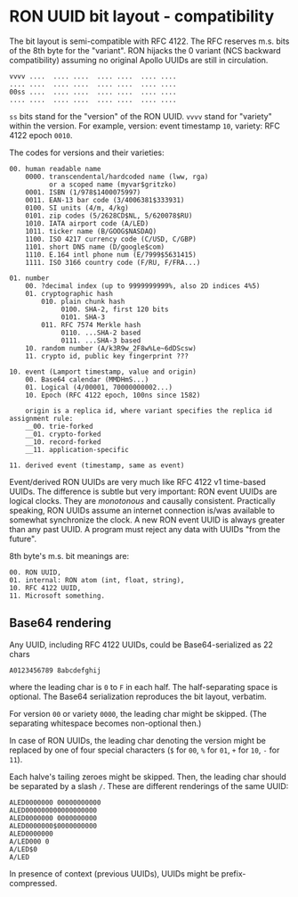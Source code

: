 # RON UUID bit layout - compatibility

The bit layout is semi-compatible with RFC 4122.  The RFC reserves m.s. bits of
the 8th byte for the "variant". RON hijacks the 0 variant (NCS backward
compatibility) assuming no original Apollo UUIDs are still in circulation.

    vvvv ....  .... ....  .... ....  .... ....
    .... ....  .... ....  .... ....  .... ....
    00ss ....  .... ....  .... ....  .... ....
    .... ....  .... ....  .... ....  .... ....

`ss` bits stand for the "version" of the RON UUID.  `vvvv` stand for "variety"
within the version.  For example, version: event timestamp `10`, variety: RFC 4122
epoch `0010`.

The codes for versions and their varieties:

    00. human readable name
        0000. transcendental/hardcoded name (lww, rga)
              or a scoped name (myvar$gritzko)
        0001. ISBN (1/978$1400075997)
        0011. EAN-13 bar code (3/4006381$333931)
        0100. SI units (4/m, 4/kg)
        0101. zip codes (5/2628CD$NL, 5/620078$RU)
        1010. IATA airport code (A/LED)
        1011. ticker name (B/GOOG$NASDAQ)
        1100. ISO 4217 currency code (C/USD, C/GBP)
        1101. short DNS name (D/google$com)
        1110. E.164 intl phone num (E/7999$5631415)
        1111. ISO 3166 country code (F/RU, F/FRA...)

    01. number
        00. ?decimal index (up to 9999999999%, also 2D indices 4%5)
        01. cryptographic hash
            010. plain chunk hash
                 0100. SHA-2, first 120 bits
                 0101. SHA-3
            011. RFC 7574 Merkle hash
                 0110. ...SHA-2 based
                 0111. ...SHA-3 based
        10. random number (A/k3R9w_2F8w%Le~6dDScsw)
        11. crypto id, public key fingerprint ???

    10. event (Lamport timestamp, value and origin)
        00. Base64 calendar (MMDHmS...)
        01. Logical (4/00001, 70000000002...)
        10. Epoch (RFC 4122 epoch, 100ns since 1582)

        origin is a replica id, where variant specifies the replica id assignment rule:
        __00. trie-forked
        __01. crypto-forked
        __10. record-forked
        __11. application-specific

    11. derived event (timestamp, same as event)

Event/derived RON UUIDs are very much like RFC 4122 v1 time-based UUIDs.  The
difference is subtle but very important: RON event UUIDs are logical clocks.
They are *monotonous* and causally consistent. Practically speaking, RON UUIDs
assume an internet connection is/was available to somewhat synchronize the
clock.  A new RON event UUID is always greater than any past UUID.  A program
must reject any data with UUIDs "from the future".

8th byte's m.s. bit meanings are:

    00. RON UUID,
    01. internal: RON atom (int, float, string),
    10. RFC 4122 UUID,
    11. Microsoft something.

## Base64 rendering

Any UUID, including RFC 4122 UUIDs, could be Base64-serialized as 22 chars

    A0123456789 8abcdefghij

where the leading char is `0` to `F` in each half.  The half-separating space is
optional.  The Base64 serialization reproduces the bit layout, verbatim. 

For version `00` or variety `0000`, the leading char might be skipped.
(The separating whitespace becomes non-optional then.)

In case of RON UUIDs, the leading char denoting the version might be replaced by
one of four special characters (`$` for `00`, `%` for `01`, `+` for `10`, `-` for
`11`).

Each halve's tailing zeroes might be skipped.  Then, the leading char should be
separated by a slash `/`.  These are different renderings of the same UUID:

    ALED0000000 00000000000
    ALED000000000000000000
    ALED0000000 0000000000
    ALED0000000$0000000000
    ALED0000000
    A/LED000 0
    A/LED$0
    A/LED

In presence of context (previous UUIDs), UUIDs might be prefix-compressed.
